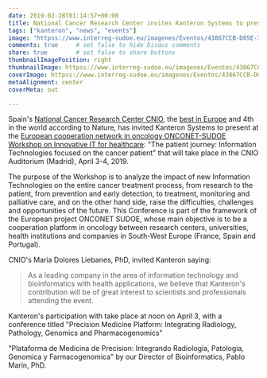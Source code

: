 ```yaml
---
date: 2019-02-28T01:14:57+00:00
title: National Cancer Research Center invites Kanteron Systems to present at European Cooperation Network in Oncology event
tags: ["kanteron", "news", "events"]
image: "httpss://www.interreg-sudoe.eu/imagenes/Eventos/43867CCB-D05E-340D-DEEF-8ACFB0C6C01F.jpg/resizeMod/690/0/imagen.jpg"
comments: true     # set false to hide Disqus comments
share: true        # set false to share buttons
thumbnailImagePosition: right
thumbnailImage: httpss://www.interreg-sudoe.eu/imagenes/Eventos/43867CCB-D05E-340D-DEEF-8ACFB0C6C01F.jpg/resizeMod/690/0/imagen.jpg
coverImage: httpss://www.interreg-sudoe.eu/imagenes/Eventos/43867CCB-D05E-340D-DEEF-8ACFB0C6C01F.jpg/resizeMod/690/0/imagen.jpg
metaAlignment: center
coverMeta: out

---
```


Spain's [National Cancer Research Center CNIO](httpss://www.cnio.es/en/), the [best in Europe](httpss://www.cnio.es/noticias/noticias-cnio/el-cnio-lidera-el-ranking-de-centros-de-investigacion-del-cancer-en-europa/) and 4th in the world according to Nature, has invited Kanteron Systems to present at the [European cooperation network in oncology ONCONET-SUDOE](httpss://www.onconet-sudoe.eu/) [Workshop on Innovative IT for healthcare](httpss://www.cnio.es/eventos/onconet-sudoe-workshop-on-innovative-it-for-healthcare-the-patient-journey-information-technologies-focused-on-the-cancer-patient/): "The patient journey: Information Technologies focused on the cancer patient" that will take place in the CNIO Auditorium (Madrid), April 3-4, 2019.

<!--more-->

The purpose of the Workshop is to analyze the impact of new Information Technologies on the entire cancer treatment process, from research to the patient, from prevention and early detection, to treatment, monitoring and palliative care, and on the other hand side, raise the difficulties, challenges and opportunities of the future. This Conference is part of the framework of the European project ONCONET SUDOE, whose main objective is to be a cooperation platform in oncology between research centers, universities, health institutions and companies in South-West Europe (France, Spain and Portugal).

CNIO's Maria Dolores Liebanes, PhD, invited Kanteron saying:

> As a leading company in the area of ​​information technology and bioinformatics with health applications, we believe that Kanteron's contribution will be of great interest to scientists and professionals attending the event.

Kanteron's participation with take place at noon on April 3, with a conference titled "Precision Medicine Platform: Integrating Radiology, Pathology, Genomics and Pharmacogenomics"

"Plataforma de Medicina de Precision: Integrando Radiologia, Patologia, Genomica y Farmacogenomica" by our Director of Bioinformatics, Pablo Marin, PhD.
